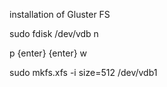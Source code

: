 installation of Gluster FS

 sudo fdisk /dev/vdb
 n

 p
 {enter}
 {enter}
 w

 
 sudo mkfs.xfs -i size=512 /dev/vdb1  
